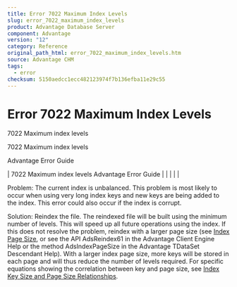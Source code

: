 ```yaml
---
title: Error 7022 Maximum Index Levels
slug: error_7022_maximum_index_levels
product: Advantage Database Server
component: Advantage
version: "12"
category: Reference
original_path_html: error_7022_maximum_index_levels.htm
source: Advantage CHM
tags:
  - error
checksum: 5150aedcc1ecc482123974f7b136efba11e29c55
---
```


# Error 7022 Maximum Index Levels

7022 Maximum index levels

7022 Maximum index levels

Advantage Error Guide

| 7022 Maximum index levels  Advantage Error Guide |  |  |  |  |

Problem: The current index is unbalanced. This problem is most likely to occur when using very long index keys and new keys are being added to the index. This error could also occur if the index is corrupt.

Solution: Reindex the file. The reindexed file will be built using the minimum number of levels. This will speed up all future operations using the index. If this does not resolve the problem, reindex with a larger page size (see [Index Page Size](master_index_page_size.md), or see the API AdsReindex61 in the Advantage Client Engine Help or the method AdsIndexPageSize in the Advantage TDataSet Descendant Help). With a larger index page size, more keys will be stored in each page and will thus reduce the number of levels required. For specific equations showing the correlation between key and page size, see [Index Key Size and Page Size Relationships](master_index_key_size_and_page_size_relationships.md).
